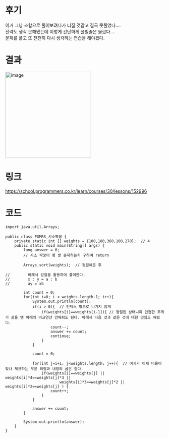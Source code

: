 # 후기
이거 그냥 조합으로 풀어보려다가 터질 것같고 결국 못풀었다....<br>
전략도 생각 못해냈는데 이렇게 간단하게 풀릴줄은 몰랐다....<br>
문제를 풀고 또 천천히 다시 생각하는 연습을 해야겠다.

# 결과
<img width="272" alt="image" src="https://github.com/Ryeohwan/TRL/assets/73810834/4146ea4c-db50-47fd-8bcb-7ee574968d23">

# 링크
https://school.programmers.co.kr/learn/courses/30/lessons/152996

# 코드
```
import java.util.Arrays;

public class PGMRS_시소짝꿍 {
    private static int [] weights = {100,180,360,100,270};  // 4
    public static void main(String[] args) {
        long answer = 0;
        // 시소 짝꿍이 몇 쌍 존재하는지 구하여 return

        Arrays.sort(weights);  // 정렬해준 후

//        비례식 성질을 활용하여 풀이한다.
//        x : y = a : b
//        ay = xb

        int count = 0;
        for(int i=0; i < weights.length-1; i++){
            System.out.println(count);
            if(i > 0){  // 인덱스 밖으로 나가지 않게
                if(weights[i]==weights[i-1]){ // 정렬된 상태니까 인접한 무게가 같을 떈 아래의 비교연산 안해줘도 된다. 아래서 다음 것과 같은 것에 대한 덧셈도 해줬다.
                    count--;
                    answer += count;
                    continue;
                }
            }

            count = 0;

            for(int j=i+1; j<weights.length; j++){  // 여기가 이제 비율이 맞나 체크하는 부분 외항과 내항의 곱은 같다.
                if(weights[i]==weights[j] || weights[i]*4==weights[j]*3 ||
                        weights[i]*3==weights[j]*2 || weights[i]*2==weights[j] ) {
                    count++;
                }
            }

            answer += count;
        }

        System.out.println(answer);
    }
}

```